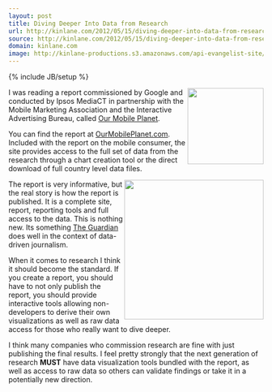 ```yaml
---
layout: post
title: Diving Deeper Into Data from Research
url: http://kinlane.com/2012/05/15/diving-deeper-into-data-from-research/
source: http://kinlane.com/2012/05/15/diving-deeper-into-data-from-research/
domain: kinlane.com
image: http://kinlane-productions.s3.amazonaws.com/api-evangelist-site/blog/Our-Mobile-Planet.png
---
```

{% include JB/setup %}<p>
     <img class="c1"
        src="http://kinlane-productions.s3.amazonaws.com/Our-Mobile-Planet.png"
        alt=""
        width="150"
        align="right" />
</p>

<p>
     I was reading a report commissioned by Google and conducted by Ipsos MediaCT in partnership with the Mobile Marketing Association and the Interactive Advertising Bureau, called <a title="Our Mobile Planet"
        href="http://www.ourmobileplanet.com/en/">Our Mobile Planet</a>.
</p>

<p>
     You can find the report at <a title="Our Mobile Planet"
        href="http://www.ourmobileplanet.com/en/">OurMobilePlanet.com</a>. Included with the report on the mobile consumer, the site provides access to the full set of data from the research through a chart creation tool or the direct download of full country level data files.
</p>

<p>
     <img class="c1"
        src="http://kinlane-productions.s3.amazonaws.com/Our-Mobile-Planet-Chart.png"
        alt=""
        width="275"
        align="right" />
</p>

<p>
     The report is very informative, but the real story is how the report is published. It is a complete site, report, reporting tools and full access to the data. This is nothing new. Its something <a title="The Guardian"
        href="http://www.guardian.co.uk/data">The Guardian</a> does well in the context of data-driven journalism.
</p>

<p>
     When it comes to research I think it should become the standard. If you create a report, you should have to not only publish the report, you should provide interactive tools allowing non-developers to derive their own visualizations as well as raw data access for those who really want to dive deeper.
</p>

<p>
     I think many companies who commission research are fine with just publishing the final results. I feel pretty strongly that the next generation of research <strong><span class="c2">MUST</span></strong> have data visualization tools bundled with the report, as well as access to raw data so others can validate findings or take it in a potentially new direction.
</p>